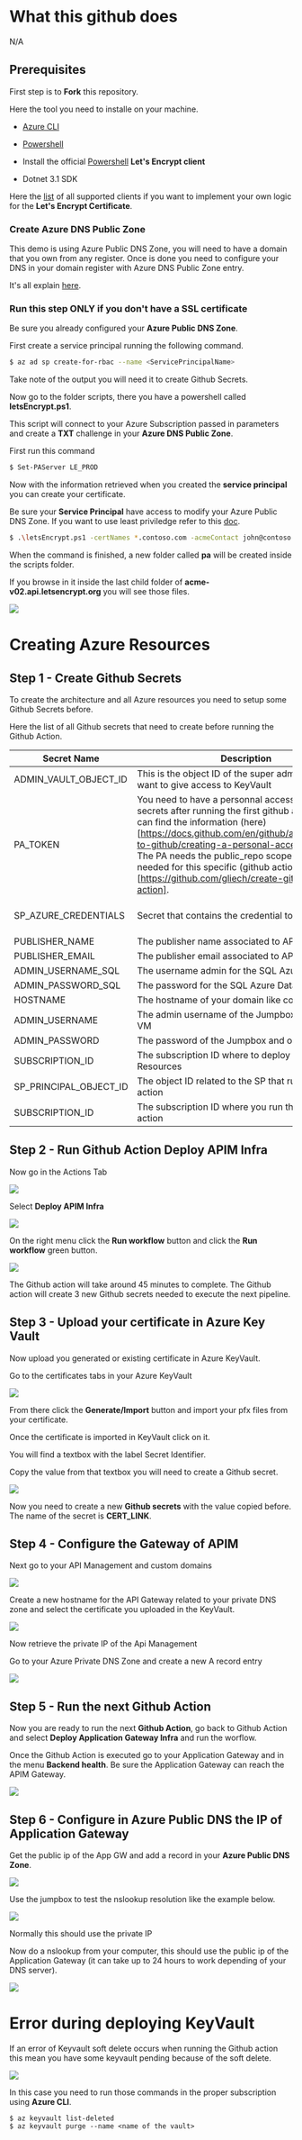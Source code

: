 # What this github does

N/A

## Prerequisites

First step is to **Fork** this repository.

Here the tool you need to installe on your machine.

- [Azure CLI](https://docs.microsoft.com/en-us/cli/azure/install-azure-cli)

- [Powershell](https://docs.microsoft.com/en-us/powershell/scripting/install/installing-powershell?view=powershell-7.1)

- Install the official [Powershell](https://github.com/rmbolger/Posh-ACME) **Let's Encrypt client**

- Dotnet 3.1 SDK

Here the [list](https://letsencrypt.org/docs/client-options/) of all supported clients if you want to implement your own logic for the **Let's Encrypt Certificate**.

### Create Azure DNS Public Zone

This demo is using Azure Public DNS Zone, you will need to have a domain that you own from any register.  Once is done you need to configure your DNS in your domain register with Azure DNS Public Zone entry.

It's all explain [here](https://docs.microsoft.com/en-us/azure/dns/dns-getstarted-portal).

### Run this step ONLY if you don't have a SSL certificate

Be sure you already configured your **Azure Public DNS Zone**.

First create a service principal running the following command.

```Bash
$ az ad sp create-for-rbac --name <ServicePrincipalName>
```

Take note of the output you will need it to create Github Secrets.

Now go to the folder scripts, there you have a powershell called **letsEncrypt.ps1**.

This script will connect to your Azure Subscription passed in parameters and create a **TXT** challenge in your **Azure DNS Public Zone**.  

First run this command

```bash
$ Set-PAServer LE_PROD
```

Now with the information retrieved when you created the **service principal** you can create your certificate.

Be sure your **Service Principal** have access to modify your Azure Public DNS Zone.  If you want to use least priviledge refer to this [doc](https://github.com/rmbolger/Posh-ACME/blob/main/Posh-ACME/Plugins/Azure-Readme.md#create-a-custom-role).

```bash
$ .\letsEncrypt.ps1 -certNames *.contoso.com -acmeContact john@contoso.com -aZSubscriptionId <subId> -aZTenantId <tenantId> -aZAppUsername <sp_username> -aZAppPassword <sp_password> -pfxPassword <pfxPassword>
```

When the command is finished, a new folder called **pa** will be created inside the scripts folder.

If you browse in it inside the last child folder of **acme-v02.api.letsencrypt.org** you will see those files.

<img src="https://raw.githubusercontent.com/hugogirard/apimPrivateVnet/main/images/certificate.png">

# Creating Azure Resources

## Step 1 - Create Github Secrets

To create the architecture and all Azure resources you need to setup some Github Secrets before.

Here the list of all Github secrets that need to create before running the Github Action.

| Secret Name          | Description                                           | Link
| ---------------------| ------------------------------------------------------| ---------
| ADMIN_VAULT_OBJECT_ID| This is the object ID of the super admin that you want to give access to KeyVault |
| PA_TOKEN             | You need to have a personnal access token to write secrets after running the first github action.  You can find the information (here)[https://docs.github.com/en/github/authenticating-to-github/creating-a-personal-access-token].  The PA needs the public_repo scope.  This is needed for this specific (github action)[https://github.com/gliech/create-github-secret-action]. |
| SP_AZURE_CREDENTIALS | Secret that contains the credential to run Az Login.  | (Action)[https://github.com/marketplace/actions/azure-login]
| PUBLISHER_NAME       | The publisher name associated to APIM                 |
| PUBLISHER_EMAIL      | The publisher email associated to APIM                |
| ADMIN_USERNAME_SQL   | The username admin for the SQL Azure Database         |
| ADMIN_PASSWORD_SQL   | The password for the SQL Azure Database               |
| HOSTNAME             | The hostname of your domain like contoso.com          |
| ADMIN_USERNAME       | The admin username of the Jumpbox and on prem VM      |
| ADMIN_PASSWORD       | The password of the Jumpbox and on prem VM            |
| SUBSCRIPTION_ID      | The subscription ID where to deploy the Az Resources  |
| SP_PRINCIPAL_OBJECT_ID | The object ID related to the SP that run the github action |
| SUBSCRIPTION_ID      | The subscription ID where you run the github action |

## Step 2 - Run Github Action Deploy APIM Infra

Now go in the Actions Tab 

<img src='https://github.com/hugogirard/apimPrivateVnet/blob/main/images/actiontab.png?raw=true' />

Select **Deploy APIM Infra**

<img src='https://github.com/hugogirard/apimPrivateVnet/blob/main/images/deployApimInfra.png?raw=true' />

On the right menu click the **Run workflow** button and click the **Run workflow** green button.

<img src='https://github.com/hugogirard/apimPrivateVnet/blob/main/images/runWorkflow.png?raw=true' />

The Github action will take around 45 minutes to complete.  The Github action will create 3 new Github secrets needed to execute the next pipeline.

## Step 3 - Upload your certificate in Azure Key Vault

Now upload you generated or existing certificate in Azure KeyVault.

Go to the certificates tabs in your Azure KeyVault

<img src="https://github.com/hugogirard/apimPrivateVnet/blob/main/images/certbutton.png?raw=true">

From there click the **Generate/Import** button and import your pfx files from your certificate.

Once the certificate is imported in KeyVault click on it.

You will find a textbox with the label Secret Identifier.

Copy the value from that textbox you will need to create a Github secret.

<img src="https://github.com/hugogirard/apimPrivateVnet/blob/main/images/identifier.png?raw=true" />

Now you need to create a new **Github secrets** with the value copied before.  The name of the secret is **CERT_LINK**.

## Step 4 - Configure the Gateway of APIM

Next go to your API Management and custom domains

<img src='https://github.com/hugogirard/apimPrivateVnet/blob/main/images/domains.png?raw=true' />

Create a new hostname for the API Gateway related to your private DNS zone and select the certificate you uploaded in the KeyVault.

<img src='https://github.com/hugogirard/apimPrivateVnet/blob/main/images/vault.png?raw=true' />

Now retrieve the private IP of the Api Management

Go to your Azure Private DNS Zone and create a new A record entry

<img src='https://github.com/hugogirard/apimPrivateVnet/blob/main/images/privatedns.png?raw=true' />

## Step 5 - Run the next Github Action

Now you are ready to run the next **Github Action**, go back to Github Action and select **Deploy Application Gateway Infra** and run the worflow.

Once the Github Action is executed go to your Application Gateway and in the menu **Backend health**.  Be sure the Application Gateway can reach the APIM Gateway.

<img src='https://github.com/hugogirard/apimPrivateVnet/blob/main/images/backendhealth.png?raw=true' />

## Step 6 - Configure in Azure Public DNS the IP of Application Gateway

Get the public ip of the App GW and add a record in your **Azure Public DNS Zone**.

<img src='https://github.com/hugogirard/apimPrivateVnet/blob/main/images/publicdns.png?raw=true' />

Use the jumpbox to test the nslookup resolution like the example below.

<img src='https://github.com/hugogirard/apimPrivateVnet/blob/main/images/resolutionprivate.png?raw=true' />

Normally this should use the private IP

Now do a nslookup from your computer, this should use the public ip of the Application Gateway (it can take up to 24 hours to work depending of your DNS server).

<img src='https://github.com/hugogirard/apimPrivateVnet/blob/main/images/resolutionpublic.png?raw=true' />

# Error during deploying KeyVault

If an error of Keyvault soft delete occurs when running the Github action this mean you have some keyvault pending because of the soft delete.

<img src='https://github.com/hugogirard/apimPrivateVnet/blob/main/images/errorVault.png?raw=true'/>

In this case you need to run those commands in the proper subscription using **Azure CLI**.

```
$ az keyvault list-deleted
$ az keyvault purge --name <name of the vault> 
```